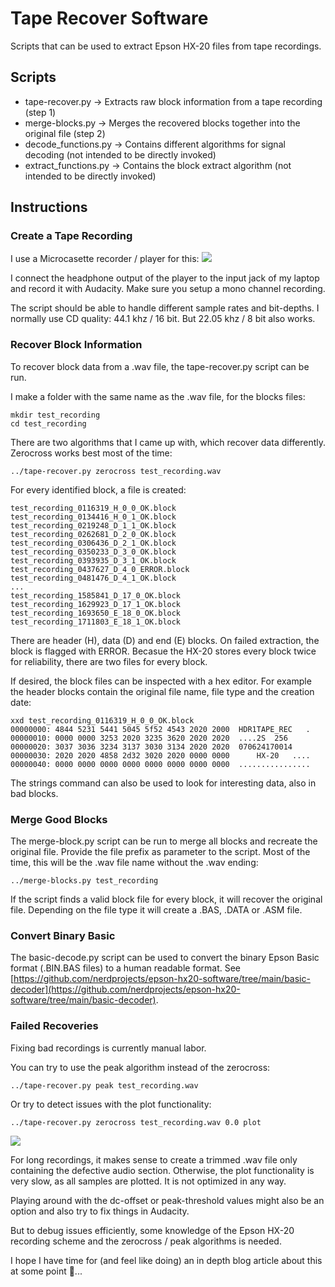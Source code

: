 
# Tape Recover Software

Scripts that can be used to extract Epson HX-20 files from tape recordings.

## Scripts
- tape-recover.py -> Extracts raw block information from a tape recording (step 1)
- merge-blocks.py -> Merges the recovered blocks together into the original file (step 2)
- decode_functions.py -> Contains different algorithms for signal decoding (not intended to be directly invoked)
- extract_functions.py -> Contains the block extract algorithm (not intended to be directly invoked)

## Instructions
### Create a Tape Recording
I use a Microcasette recorder / player for this:
<img src="https://raw.githubusercontent.com/nerdprojects/epson-hx20-software/main/tape-recover/microcasette-dictaphone.jpg"/>

I connect the headphone output of the player to the input jack of my laptop and record it with Audacity.
Make sure you setup a mono channel recording. 

The script should be able to handle different sample rates and bit-depths. I normally use CD quality: 44.1 khz / 16 bit. But 22.05 khz / 8 bit also works.

### Recover Block Information
To recover block data from a .wav file, the tape-recover.py script can be run.

I make a folder with the same name as the .wav file, for the blocks files:

    mkdir test_recording
    cd test_recording

There are two algorithms that I came up with, which recover data differently. Zerocross works best most of the time:

    ../tape-recover.py zerocross test_recording.wav

For every identified block, a file is created:

    test_recording_0116319_H_0_0_OK.block
    test_recording_0134416_H_0_1_OK.block
    test_recording_0219248_D_1_1_OK.block
    test_recording_0262681_D_2_0_OK.block
    test_recording_0306436_D_2_1_OK.block
    test_recording_0350233_D_3_0_OK.block
    test_recording_0393935_D_3_1_OK.block
    test_recording_0437627_D_4_0_ERROR.block
    test_recording_0481476_D_4_1_OK.block
    ...
    test_recording_1585841_D_17_0_OK.block
    test_recording_1629923_D_17_1_OK.block
    test_recording_1693650_E_18_0_OK.block
    test_recording_1711803_E_18_1_OK.block

There are header (H), data (D) and end (E) blocks. On failed extraction, the block is flagged with ERROR.
Becasue the HX-20 stores every block twice for reliability, there are two files for every block.

If desired, the block files can be inspected with a hex editor. For example the header blocks contain the original file name, file type and the creation date:

    xxd test_recording_0116319_H_0_0_OK.block
    00000000: 4844 5231 5441 5045 5f52 4543 2020 2000  HDR1TAPE_REC   .
    00000010: 0000 0000 3253 2020 3235 3620 2020 2020  ....2S  256     
    00000020: 3037 3036 3234 3137 3030 3134 2020 2020  070624170014    
    00000030: 2020 2020 4858 2d32 3020 2020 0000 0000      HX-20   ....
    00000040: 0000 0000 0000 0000 0000 0000 0000 0000  ................
    
The strings command can also be used to look for interesting data, also in bad blocks.

### Merge Good Blocks
The merge-block.py script can be run to merge all blocks and recreate the original file.
Provide the file prefix as parameter to the script. Most of the time, this will be the .wav file name without the .wav ending:

    ../merge-blocks.py test_recording

If the script finds a valid block file for every block, it will recover the original file. Depending on the file type it will create a .BAS, .DATA or .ASM file.

### Convert Binary Basic
The basic-decode.py script can be used to convert the binary Epson Basic format (.BIN.BAS files) to a human readable format. See [https://github.com/nerdprojects/epson-hx20-software/tree/main/basic-decoder](https://github.com/nerdprojects/epson-hx20-software/tree/main/basic-decoder).

### Failed Recoveries
Fixing bad recordings is currently manual labor.

You can try to use the peak algorithm instead of the zerocross:

    ../tape-recover.py peak test_recording.wav

Or try to detect issues with the plot functionality:

    ../tape-recover.py zerocross test_recording.wav 0.0 plot
   
<img src="https://raw.githubusercontent.com/nerdprojects/epson-hx20-software/main/tape-recover/zerocross-plot.png"/>

For long recordings, it makes sense to create a trimmed .wav file only containing the defective audio section. Otherwise, the plot functionality is very slow, as all samples are plotted. It is not optimized in any way.

Playing around with the dc-offset or peak-threshold values might also be an option and also try to fix things in Audacity.

But to debug issues efficiently, some knowledge of the Epson HX-20 recording scheme and the zerocross / peak algorithms is needed.

I hope I have time for (and feel like doing) an in depth blog article about this at some point 😬...

